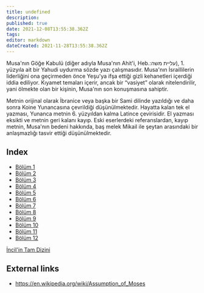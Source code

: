 ```yaml
---
title: undefined
description: 
published: true
date: 2021-12-08T13:55:38.362Z
tags: 
editor: markdown
dateCreated: 2021-11-28T13:55:38.362Z
---
```


Musa'nın Göğe Kabulü (diğer adıyla Musa'nın Ahit'i, Heb.:עליית משה), 1. yüzyıla ait bir Yahudi uydurma sözde yazı çalışmasıdır. Musa'nın İsraillilerin liderliğini ona geçirmeden önce Yeşu'ya ifşa ettiği gizli kehanetleri içerdiği iddia ediliyor. Kıyamet temaları içerir, ancak bir “vasiyet” olarak nitelendirilir, yani ölmekte olan bir kişinin, Musa'nın son konuşmasına sahiptir. 

Metnin orijinal olarak İbranice veya başka bir Sami dilinde yazıldığı ve daha sonra Koine Yunancasına çevrildiği düşünülmektedir. Hayatta kalan tek el yazması, Yunanca metnin 6. yüzyıldan kalma Latince çevirisidir. El yazması eksikti ve metnin geri kalanı kayıp. Eski eserlerdeki referanslardan, kayıp metnin, Musa'nın bedeni hakkında, baş melek Mikail ile şeytan arasındaki bir anlaşmazlığı tasvir ettiği düşünülmektedir.

## Index

- [Bölüm 1](/tr/Bible/Assumption_of_Moses/1)
- [Bölüm 2](/tr/Bible/Assumption_of_Moses/2)
- [Bölüm 3](/tr/Bible/Assumption_of_Moses/3)
- [Bölüm 4](/tr/Bible/Assumption_of_Moses/4)
- [Bölüm 5](/tr/Bible/Assumption_of_Moses/5)
- [Bölüm 6](/tr/Bible/Assumption_of_Moses/6)
- [Bölüm 7](/tr/Bible/Assumption_of_Moses/7)
- [Bölüm 8](/tr/Bible/Assumption_of_Moses/8)
- [Bölüm 9](/tr/Bible/Assumption_of_Moses/9)
- [Bölüm 10](/tr/Bible/Assumption_of_Moses/10)
- [Bölüm 11](/tr/Bible/Assumption_of_Moses/11)
- [Bölüm 12](/tr/Bible/Assumption_of_Moses/12)



[İncil'in Tam Dizini](/tr/index/bible)


## External links

- https://en.wikipedia.org/wiki/Assumption_of_Moses